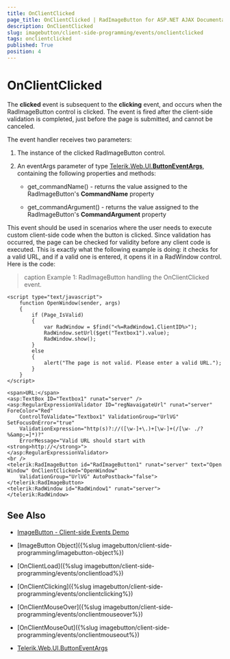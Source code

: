 ```yaml
---
title: OnClientClicked
page_title: OnClientClicked | RadImageButton for ASP.NET AJAX Documentation
description: OnClientClicked
slug: imagebutton/client-side-programming/events/onclientclicked
tags: onclientclicked
published: True
position: 4
---
```


# OnClientClicked

The **clicked** event is subsequent to the **clicking** event, and occurs when the RadImageButton control is clicked. The event is fired after the client-side validation is completed, just before the page is submitted, and cannot be canceled.

The event handler receives two parameters:

1. The instance of the clicked RadImageButton control.

1. An eventArgs parameter of type [Telerik.Web.UI.**ButtonEventArgs**](http://docs.telerik.com/devtools/aspnet-ajax/api/client/args/Telerik.Web.UI.ButtonEventArgs), containing the following properties and methods:

	* get_commandName() - returns the value assigned to the RadImageButton's **CommandName** property

	* get_commandArgument() - returns the value assigned to the RadImageButton's **CommandArgument** property

This event should be used in scenarios where the user needs to execute custom client-side code when the button is clicked. Since validation has occurred, the page can be checked for validity before any client code is executed. This is exactly what the following example is doing: it checks for a valid URL, and if a valid one is entered, it opens it in a RadWindow control. Here is the code:

>caption Example 1: RadImageButton handling the OnClientClicked event.

````ASP.NET
<script type="text/javascript">
	function OpenWindow(sender, args)
	{
		if (Page_IsValid)
		{
			var RadWindow = $find("<%=RadWindow1.ClientID%>");
			RadWindow.setUrl($get("Textbox1").value);
			RadWindow.show();
		}
		else
		{
			alert("The page is not valid. Please enter a valid URL.");
		}
	}
</script>

<span>URL:</span>
<asp:TextBox ID="Textbox1" runat="server" />
<asp:RegularExpressionValidator ID="regNavaigateUrl" runat="server" ForeColor="Red"
	ControlToValidate="Textbox1" ValidationGroup="UrlVG" SetFocusOnError="true" 
	ValidationExpression="http(s)?://([\w-]+\.)+[\w-]+(/[\w- ./?%&amp;=]*)?"
	ErrorMessage="Valid URL should start with <strong>http://</strong>">
</asp:RegularExpressionValidator>
<br />
<telerik:RadImageButton id="RadImageButton1" runat="server" text="Open Window" OnClientClicked="OpenWindow"
	ValidationGroup="UrlVG" AutoPostback="false">
</telerik:RadImageButton>
<telerik:RadWindow id="RadWindow1" runat="server">
</telerik:RadWindow>
````

## See Also

 * [ImageButton - Client-side Events Demo](http://demos.telerik.com/aspnet-ajax/imagebutton/client-side-api/client-side-events/defaultcs.aspx)

 * [ImageButton Object]({%slug imagebutton/client-side-programming/imagebutton-object%})
 
 * [OnClientLoad]({%slug imagebutton/client-side-programming/events/onclientload%})
 
 * [OnClientClicking]({%slug imagebutton/client-side-programming/events/onclientclicking%})
 
 * [OnClientMouseOver]({%slug imagebutton/client-side-programming/events/onclientmouseover%})
 
 * [OnClientMouseOut]({%slug imagebutton/client-side-programming/events/onclientmouseout%})
 
 * [Telerik.Web.UI.ButtonEventArgs](http://docs.telerik.com/devtools/aspnet-ajax/api/client/args/Telerik.Web.UI.ButtonEventArgs)
